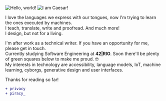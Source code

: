 ![Hello, world!](https://readme-typing-svg.demolab.com?font=Jetbrains+Mono&weight=600&size=30&duration=3000&pause=1000&color=21E725&vCenter=true&random=true&width=222&height=42&lines=Hello%2C+world!;%C2%A0%C2%A0%C2%A0%F0%9F%8C%8E%F0%9F%8C%8D%F0%9F%8C%8F;%C2%A0%C2%A0%C2%A0%F0%9F%A7%9F%E2%80%8D%E2%99%82%EF%B8%8F%F0%9F%91%BD%F0%9F%91%BB;%C2%A0%C2%A0%C2%A0%F0%9F%8E%AD%F0%9F%8E%B2%F0%9F%8E%A4;%C2%A0%C2%A0%C2%A0%F0%9F%91%81%EF%B8%8F%E2%80%8D%F0%9F%97%A8%EF%B8%8F%F0%9F%8E%A9%F0%9F%8F%B4%E2%80%8D%E2%98%A0%EF%B8%8F;%C2%A0%C2%A0%C2%A0%F0%9F%A7%A9%F0%9F%8F%B3%EF%B8%8F%E2%80%8D%F0%9F%8C%88%F0%9F%8D%A7;%C2%A0%C2%A0%C2%A0%F0%9F%90%8D%F0%9F%A6%9A%F0%9F%95%B7%EF%B8%8F;%C2%A0%C2%A0%C2%A0%F0%9F%8D%84%F0%9F%92%A6%F0%9F%8C%88) ![I am Caesar!](https://readme-typing-svg.demolab.com?font=Jetbrains+Mono&weight=600&size=30&duration=3000&pause=1000&color=21E725&vCenter=true&random=true&width=420&height=42&lines=I+am+Caesar!;Eu+sou+o+Caesar!;Je+m'appelle+Caesar!;%C2%A1Soy+Caesar!;Mi+estas+Caesar!;%C3%89g+heiti+Caesar!;Mi+chiamo+Caesar!;Caesar+sum!;%D4%B5%D5%BD+%D4%BF%D5%A5%D5%BD%D5%A1%D6%80%D5%B6+%D5%A5%D5%B4%D6%89;%D0%AF+%D0%A6%D0%B5%D0%B7%D0%B0%D1%80%D1%8C!)

I love the languages we express with our tongues, now I'm trying to learn the ones executed by machines.<br>
I teach, translate, write and proofread. And much more!<br>
I design, but not for a living.<br>

I'm after work as a technical writer. If you have an opportunity for me, please get in touch.<br>
Currently studying Software Engineering at **42|RIO**. Soon there'll be plenty of green squares below to make me proud. 🤓<br>
My interests in technology are accessibility, language models, IoT, machine learning, cyborgs, generative design and user interfaces.<br>

Thanks for reading so far!<br>

```diff
+ privacy
+ piracy_
```
